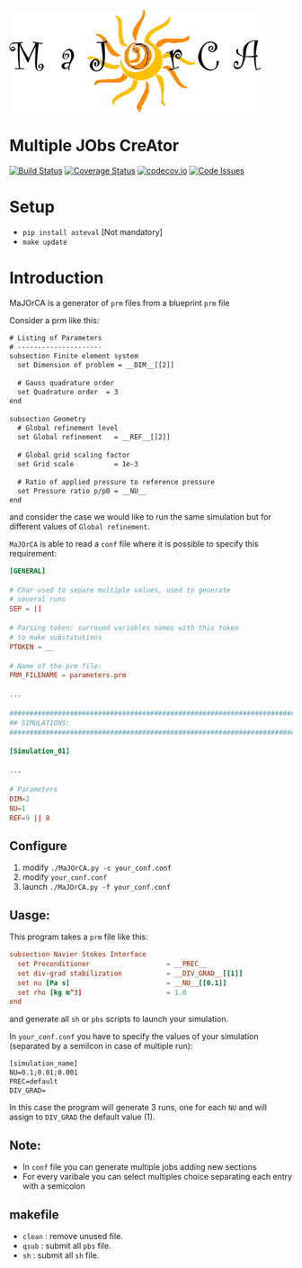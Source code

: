 
![MaJOrCA](./_doc/source/logo_MaJOrCA.png)
# Multiple JObs CreAtor

[![Build Status](https://travis-ci.org/ESeNonFossiIo/MaJOrCA.svg?branch=master)](https://travis-ci.org/ESeNonFossiIo/MaJOrCA) [![Coverage Status](https://coveralls.io/repos/github/ESeNonFossiIo/MaJOrCA/badge.svg?branch=master)](https://coveralls.io/github/ESeNonFossiIo/MaJOrCA?branch=master) [![codecov.io](https://codecov.io/github/ESeNonFossiIo/MaJOrCA/coverage.svg?branch=master)](https://codecov.io/github/ESeNonFossiIo/MaJOrCA?branch=master) [![Code Issues](https://www.quantifiedcode.com/api/v1/project/18dfccfa2b8b4c36bc65aa7dd95aaba4/badge.svg)](https://www.quantifiedcode.com/app/project/18dfccfa2b8b4c36bc65aa7dd95aaba4)

# Setup

  - `pip install asteval` [Not mandatory]
  - `make update`

# Introduction

MaJOrCA is a generator of `prm` files from a blueprint `prm` file

Consider a prm like this:
``` prm
# Listing of Parameters
# ---------------------
subsection Finite element system
  set Dimension of problem = __DIM__[[2]]

  # Gauss quadrature order
  set Quadrature order  = 3
end

subsection Geometry
  # Global refinement level
  set Global refinement   = __REF__[[2]]

  # Global grid scaling factor
  set Grid scale          = 1e-3

  # Ratio of applied pressure to reference pressure
  set Pressure ratio p/p0 = __NU__
end
```
and consider the case we would like to run the same simulation but for different
values of `Global refinement`.

`MaJOrCA` is able to read a `conf` file where it is possible to specify this 
requirement:
``` conf
[GENERAL]

# Char used to separe multiple values, used to generate
# several runs
SEP = ||

# Parsing token: surround variables names with this token
# to make substitutions
PTOKEN = __

# Name of the prm file:
PRM_FILENAME = parameters.prm

...

################################################################################
## SIMULATIONS:
################################################################################

[Simulation_01]

...

# Parameters
DIM=2
NU=1
REF=9 || 8
```

## Configure
1. modify `./MaJOrCA.py -c your_conf.conf`
2. modify `your_conf.conf`
3. launch `./MaJOrCA.py -f your_conf.conf`

## Uasge:

This program takes a `prm` file like this:

```conf
subsection Navier Stokes Interface  
  set Preconditioner                   = __PREC__
  set div-grad stabilization           = __DIV_GRAD__[[1]]
  set nu [Pa s]                        = __NU__[[0.1]]
  set rho [kg m^3]                     = 1.0
end
```

and generate all `sh` or `pbs` scripts to launch your simulation.

In `your_conf.conf` you have to specify the values of your simulation (separated by a semilcon in case of multiple run):
```
[simulation_name]
NU=0.1;0.01;0.001
PREC=default
DIV_GRAD=
```
In this case the program will generate 3 runs, one for each `NU` and will assign to `DIV_GRAD` the default value (1).

## Note:
- In `conf` file you can generate multiple jobs adding new sections
- For every varibale you can select multiples choice separating each entry with 
  a semicolon

## makefile
- `clean` : remove unused file.
- `qsub` :  submit all `pbs` file. 
- `sh` :  submit all `sh` file. 
